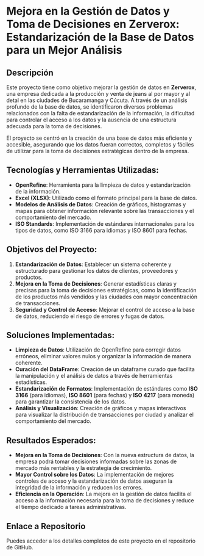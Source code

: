 # Mejora en la Gestión de Datos y Toma de Decisiones en Zerverox: Estandarización de la Base de Datos para un Mejor Análisis

## Descripción
Este proyecto tiene como objetivo mejorar la gestión de datos en **Zerverox**, una empresa dedicada a la producción y venta de jeans al por mayor y al detal en las ciudades de Bucaramanga y Cúcuta. A través de un análisis profundo de la base de datos, se identificaron diversos problemas relacionados con la falta de estandarización de la información, la dificultad para controlar el acceso a los datos y la ausencia de una estructura adecuada para la toma de decisiones.

El proyecto se centró en la creación de una base de datos más eficiente y accesible, asegurando que los datos fueran correctos, completos y fáciles de utilizar para la toma de decisiones estratégicas dentro de la empresa.

## Tecnologías y Herramientas Utilizadas:
- **OpenRefine**: Herramienta para la limpieza de datos y estandarización de la información.
- **Excel (XLSX)**: Utilizado como el formato principal para la base de datos.
- **Modelos de Análisis de Datos**: Creación de gráficos, histogramas y mapas para obtener información relevante sobre las transacciones y el comportamiento del mercado.
- **ISO Standards**: Implementación de estándares internacionales para los tipos de datos, como ISO 3166 para idiomas y ISO 8601 para fechas.

## Objetivos del Proyecto:
1. **Estandarización de Datos**: Establecer un sistema coherente y estructurado para gestionar los datos de clientes, proveedores y productos.
2. **Mejora en la Toma de Decisiones**: Generar estadísticas claras y precisas para la toma de decisiones estratégicas, como la identificación de los productos más vendidos y las ciudades con mayor concentración de transacciones.
3. **Seguridad y Control de Acceso**: Mejorar el control de acceso a la base de datos, reduciendo el riesgo de errores y fugas de datos.

## Soluciones Implementadas:
- **Limpieza de Datos**: Utilización de OpenRefine para corregir datos erróneos, eliminar valores nulos y organizar la información de manera coherente.
- **Curación del DataFrame**: Creación de un dataframe curado que facilita la manipulación y el análisis de datos a través de herramientas estadísticas.
- **Estandarización de Formatos**: Implementación de estándares como **ISO 3166** (para idiomas), **ISO 8601** (para fechas) y **ISO 4217** (para moneda) para garantizar la consistencia de los datos.
- **Análisis y Visualización**: Creación de gráficos y mapas interactivos para visualizar la distribución de transacciones por ciudad y analizar el comportamiento del mercado.

## Resultados Esperados:
- **Mejora en la Toma de Decisiones**: Con la nueva estructura de datos, la empresa podrá tomar decisiones informadas sobre las zonas de mercado más rentables y la estrategia de crecimiento.
- **Mayor Control sobre los Datos**: La implementación de mejores controles de acceso y la estandarización de datos aseguran la integridad de la información y reducen los errores.
- **Eficiencia en la Operación**: La mejora en la gestión de datos facilita el acceso a la información necesaria para la toma de decisiones y reduce el tiempo dedicado a tareas administrativas.

## Enlace a Repositorio
Puedes acceder a los detalles completos de este proyecto en el repositorio de GitHub.
